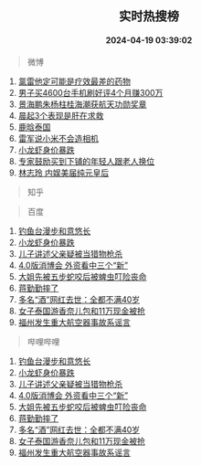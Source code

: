 <div align="center"><h2>实时热搜榜</h2><h4>2024-04-19 03:39:02</h4></div>

> 微博  

1. [氯雷他定可能是疗效最差的药物](https://s.weibo.com/weibo?q=%E6%B0%AF%E9%9B%B7%E4%BB%96%E5%AE%9A%E5%8F%AF%E8%83%BD%E6%98%AF%E7%96%97%E6%95%88%E6%9C%80%E5%B7%AE%E7%9A%84%E8%8D%AF%E7%89%A9&t=31&band_rank=1&Refer=top)<br />
2. [男子买4600台手机刷好评4个月赚300万](https://s.weibo.com/weibo?q=%23%E7%94%B7%E5%AD%90%E4%B9%B04600%E5%8F%B0%E6%89%8B%E6%9C%BA%E5%88%B7%E5%A5%BD%E8%AF%844%E4%B8%AA%E6%9C%88%E8%B5%9A300%E4%B8%87%23&t=31&band_rank=2&Refer=top)<br />
3. [景海鹏朱杨柱桂海潮获航天功勋奖章](https://s.weibo.com/weibo?q=%23%E6%99%AF%E6%B5%B7%E9%B9%8F%E6%9C%B1%E6%9D%A8%E6%9F%B1%E6%A1%82%E6%B5%B7%E6%BD%AE%E8%8E%B7%E8%88%AA%E5%A4%A9%E5%8A%9F%E5%8B%8B%E5%A5%96%E7%AB%A0%23&t=31&band_rank=3&Refer=top)<br />
4. [晨起3个表现是肝在求救](https://s.weibo.com/weibo?q=%23%E6%99%A8%E8%B5%B73%E4%B8%AA%E8%A1%A8%E7%8E%B0%E6%98%AF%E8%82%9D%E5%9C%A8%E6%B1%82%E6%95%91%23&t=31&band_rank=4&Refer=top)<br />
5. [鹿晗泰国](https://s.weibo.com/weibo?q=%E9%B9%BF%E6%99%97%E6%B3%B0%E5%9B%BD&t=31&band_rank=5&Refer=top)<br />
6. [雷军说小米不会造相机](https://s.weibo.com/weibo?q=%23%E9%9B%B7%E5%86%9B%E8%AF%B4%E5%B0%8F%E7%B1%B3%E4%B8%8D%E4%BC%9A%E9%80%A0%E7%9B%B8%E6%9C%BA%23&t=31&band_rank=6&Refer=top)<br />
7. [小龙虾身价暴跌](https://s.weibo.com/weibo?q=%23%E5%B0%8F%E9%BE%99%E8%99%BE%E8%BA%AB%E4%BB%B7%E6%9A%B4%E8%B7%8C%23&t=31&band_rank=7&Refer=top)<br />
8. [专家鼓励买到下铺的年轻人跟老人换位](https://s.weibo.com/weibo?q=%23%E4%B8%93%E5%AE%B6%E9%BC%93%E5%8A%B1%E4%B9%B0%E5%88%B0%E4%B8%8B%E9%93%BA%E7%9A%84%E5%B9%B4%E8%BD%BB%E4%BA%BA%E8%B7%9F%E8%80%81%E4%BA%BA%E6%8D%A2%E4%BD%8D%23&t=31&band_rank=8&Refer=top)<br />
9. [林志玲 内娱美届纯元皇后](https://s.weibo.com/weibo?q=%E6%9E%97%E5%BF%97%E7%8E%B2%20%E5%86%85%E5%A8%B1%E7%BE%8E%E5%B1%8A%E7%BA%AF%E5%85%83%E7%9A%87%E5%90%8E&t=31&band_rank=9&Refer=top)<br />

> 知乎  


> 百度  

1. [钓鱼台漫步和意悠长](https://www.baidu.com/s?wd=%E9%92%93%E9%B1%BC%E5%8F%B0%E6%BC%AB%E6%AD%A5%E5%92%8C%E6%84%8F%E6%82%A0%E9%95%BF&sa=fyb_news&rsv_dl=fyb_news)<br />
2. [小龙虾身价暴跌](https://www.baidu.com/s?wd=%E5%B0%8F%E9%BE%99%E8%99%BE%E8%BA%AB%E4%BB%B7%E6%9A%B4%E8%B7%8C&sa=fyb_news&rsv_dl=fyb_news)<br />
3. [儿子讲述父亲疑被当猎物枪杀](https://www.baidu.com/s?wd=%E5%84%BF%E5%AD%90%E8%AE%B2%E8%BF%B0%E7%88%B6%E4%BA%B2%E7%96%91%E8%A2%AB%E5%BD%93%E7%8C%8E%E7%89%A9%E6%9E%AA%E6%9D%80&sa=fyb_news&rsv_dl=fyb_news)<br />
4. [4.0版消博会 外资看中三个“新”](https://www.baidu.com/s?wd=4.0%E7%89%88%E6%B6%88%E5%8D%9A%E4%BC%9A+%E5%A4%96%E8%B5%84%E7%9C%8B%E4%B8%AD%E4%B8%89%E4%B8%AA%E2%80%9C%E6%96%B0%E2%80%9D&sa=fyb_news&rsv_dl=fyb_news)<br />
5. [大姐先被五步蛇咬后被蜱虫叮险丧命](https://www.baidu.com/s?wd=%E5%A4%A7%E5%A7%90%E5%85%88%E8%A2%AB%E4%BA%94%E6%AD%A5%E8%9B%87%E5%92%AC%E5%90%8E%E8%A2%AB%E8%9C%B1%E8%99%AB%E5%8F%AE%E9%99%A9%E4%B8%A7%E5%91%BD&sa=fyb_news&rsv_dl=fyb_news)<br />
6. [蒋勤勤摔了](https://www.baidu.com/s?wd=%E8%92%8B%E5%8B%A4%E5%8B%A4%E6%91%94%E4%BA%86&sa=fyb_news&rsv_dl=fyb_news)<br />
7. [多名“酒”网红去世：全都不满40岁](https://www.baidu.com/s?wd=%E5%A4%9A%E5%90%8D%E2%80%9C%E9%85%92%E2%80%9D%E7%BD%91%E7%BA%A2%E5%8E%BB%E4%B8%96%EF%BC%9A%E5%85%A8%E9%83%BD%E4%B8%8D%E6%BB%A140%E5%B2%81&sa=fyb_news&rsv_dl=fyb_news)<br />
8. [女子泰国游香奈儿包和11万现金被抢](https://www.baidu.com/s?wd=%E5%A5%B3%E5%AD%90%E6%B3%B0%E5%9B%BD%E6%B8%B8%E9%A6%99%E5%A5%88%E5%84%BF%E5%8C%85%E5%92%8C11%E4%B8%87%E7%8E%B0%E9%87%91%E8%A2%AB%E6%8A%A2&sa=fyb_news&rsv_dl=fyb_news)<br />
9. [福州发生重大航空器事故系谣言](https://www.baidu.com/s?wd=%E7%A6%8F%E5%B7%9E%E5%8F%91%E7%94%9F%E9%87%8D%E5%A4%A7%E8%88%AA%E7%A9%BA%E5%99%A8%E4%BA%8B%E6%95%85%E7%B3%BB%E8%B0%A3%E8%A8%80&sa=fyb_news&rsv_dl=fyb_news)<br />

> 哔哩哔哩  

1. [钓鱼台漫步和意悠长](https://www.baidu.com/s?wd=%E9%92%93%E9%B1%BC%E5%8F%B0%E6%BC%AB%E6%AD%A5%E5%92%8C%E6%84%8F%E6%82%A0%E9%95%BF&sa=fyb_news&rsv_dl=fyb_news)<br />
2. [小龙虾身价暴跌](https://www.baidu.com/s?wd=%E5%B0%8F%E9%BE%99%E8%99%BE%E8%BA%AB%E4%BB%B7%E6%9A%B4%E8%B7%8C&sa=fyb_news&rsv_dl=fyb_news)<br />
3. [儿子讲述父亲疑被当猎物枪杀](https://www.baidu.com/s?wd=%E5%84%BF%E5%AD%90%E8%AE%B2%E8%BF%B0%E7%88%B6%E4%BA%B2%E7%96%91%E8%A2%AB%E5%BD%93%E7%8C%8E%E7%89%A9%E6%9E%AA%E6%9D%80&sa=fyb_news&rsv_dl=fyb_news)<br />
4. [4.0版消博会 外资看中三个“新”](https://www.baidu.com/s?wd=4.0%E7%89%88%E6%B6%88%E5%8D%9A%E4%BC%9A+%E5%A4%96%E8%B5%84%E7%9C%8B%E4%B8%AD%E4%B8%89%E4%B8%AA%E2%80%9C%E6%96%B0%E2%80%9D&sa=fyb_news&rsv_dl=fyb_news)<br />
5. [大姐先被五步蛇咬后被蜱虫叮险丧命](https://www.baidu.com/s?wd=%E5%A4%A7%E5%A7%90%E5%85%88%E8%A2%AB%E4%BA%94%E6%AD%A5%E8%9B%87%E5%92%AC%E5%90%8E%E8%A2%AB%E8%9C%B1%E8%99%AB%E5%8F%AE%E9%99%A9%E4%B8%A7%E5%91%BD&sa=fyb_news&rsv_dl=fyb_news)<br />
6. [蒋勤勤摔了](https://www.baidu.com/s?wd=%E8%92%8B%E5%8B%A4%E5%8B%A4%E6%91%94%E4%BA%86&sa=fyb_news&rsv_dl=fyb_news)<br />
7. [多名“酒”网红去世：全都不满40岁](https://www.baidu.com/s?wd=%E5%A4%9A%E5%90%8D%E2%80%9C%E9%85%92%E2%80%9D%E7%BD%91%E7%BA%A2%E5%8E%BB%E4%B8%96%EF%BC%9A%E5%85%A8%E9%83%BD%E4%B8%8D%E6%BB%A140%E5%B2%81&sa=fyb_news&rsv_dl=fyb_news)<br />
8. [女子泰国游香奈儿包和11万现金被抢](https://www.baidu.com/s?wd=%E5%A5%B3%E5%AD%90%E6%B3%B0%E5%9B%BD%E6%B8%B8%E9%A6%99%E5%A5%88%E5%84%BF%E5%8C%85%E5%92%8C11%E4%B8%87%E7%8E%B0%E9%87%91%E8%A2%AB%E6%8A%A2&sa=fyb_news&rsv_dl=fyb_news)<br />
9. [福州发生重大航空器事故系谣言](https://www.baidu.com/s?wd=%E7%A6%8F%E5%B7%9E%E5%8F%91%E7%94%9F%E9%87%8D%E5%A4%A7%E8%88%AA%E7%A9%BA%E5%99%A8%E4%BA%8B%E6%95%85%E7%B3%BB%E8%B0%A3%E8%A8%80&sa=fyb_news&rsv_dl=fyb_news)<br />
